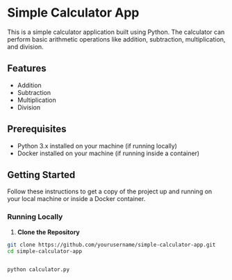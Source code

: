 # Simple Calculator App

This is a simple calculator application built using Python. The calculator can perform basic arithmetic operations like addition, subtraction, multiplication, and division.

## Features

- Addition
- Subtraction
- Multiplication
- Division

## Prerequisites

- Python 3.x installed on your machine (if running locally)
- Docker installed on your machine (if running inside a container)

## Getting Started

Follow these instructions to get a copy of the project up and running on your local machine or inside a Docker container.

### Running Locally

1. **Clone the Repository**

```bash
git clone https://github.com/yourusername/simple-calculator-app.git
cd simple-calculator-app


python calculator.py

